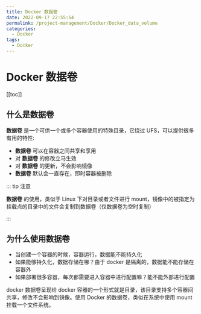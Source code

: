 ```yaml
---
title: Docker 数据卷
date: 2022-09-17 22:55:54
permalink: /project-management/Docker/Docker_data_volume
categories:
  - Docker
tags:
  - Docker
---
```

# Docker 数据卷

[[toc]]

## 什么是数据卷

**数据卷** 是一个可供一个或多个容器使用的特殊目录，它绕过 UFS，可以提供很多有用的特性:

- **数据卷** 可以在容器之间共享和享用
- 对 **数据卷** 的修改立马生效
- 对 **数据卷** 的更新，不会影响镜像
- **数据卷** 默认会一直存在，即时容器被删除

::: tip 注意

**数据卷** 的使用，类似于 Linux 下对目录或者文件进行 mount，镜像中的被指定为挂载点的目录中的文件会复制到数据卷（仅数据卷为空时复制）

:::

## 为什么使用数据卷

- 当创建一个容器的时候，容器运行，数据能不能持久化
- 如果能够持久化，数据存储在哪？由于 docker 是隔离的，数据能不能存储在容器外
- 如果部署很多容器，每次都需要进入容器中进行配置嘛？能不能外部进行配置

docker 数据卷呈现给 docker 容器的一个形式就是目录，该目录支持多个容器间共享，修改不会影响到镜像。使用 Docker 的数据卷，类似在系统中使用 mount 挂载一个文件系统。